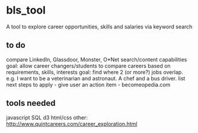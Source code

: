 # bls_tool
A tool to explore career opportunities, skills and salaries via keyword search

## to do 
compare LinkedIn, Glassdoor, Monster, O*Net search/content capabilities
goal: allow career changers/students to compare careers based on requirements, skills, interests
goal: find where 2 (or more?) jobs overlap. e.g. I want to be a veterinarian and astronaut. A chef and a bus driver. 
list next steps to apply - give user an action item - becomeopedia.com

## tools needed
javascript
SQL
d3
html/css
other: http://www.quintcareers.com/career_exploration.html

